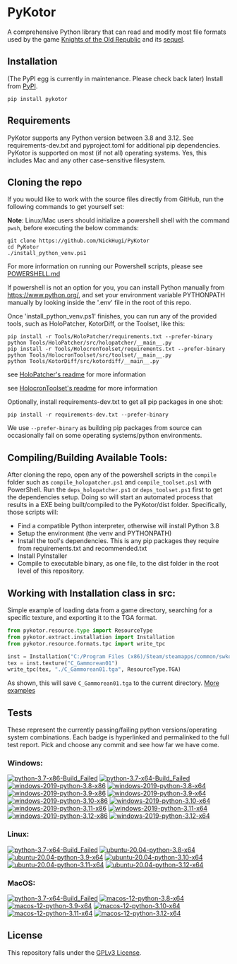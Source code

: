 
PyKotor
=======
A comprehensive Python library that can read and modify most file formats used by the game [Knights of the Old Republic](https://en.wikipedia.org/wiki/Star_Wars:_Knights_of_the_Old_Republic_(video_game)) and its [sequel](https://en.wikipedia.org/wiki/Star_Wars_Knights_of_the_Old_Republic_II:_The_Sith_Lords).

## Installation
(The PyPI egg is currently in maintenance. Please check back later) Install from [PyPI](https://pypi.org/project/PyKotor/).
```commandline
pip install pykotor
```

## Requirements
PyKotor supports any Python version between 3.8 and 3.12. See requirements-dev.txt and pyproject.toml for additional pip dependencies.
PyKotor is supported on most (if not all) operating systems. Yes, this includes Mac and any other case-sensitive filesystem.

## Cloning the repo
If you would like to work with the source files directly from GitHub, run the following commands to get yourself set:

**Note**: Linux/Mac users should initialize a powershell shell with the command `pwsh`, before executing the below commands:

```commandline
git clone https://github.com/NickHugi/PyKotor
cd PyKotor
./install_python_venv.ps1
```
For more information on running our Powershell scripts, please see [POWERSHELL.md](https://github.com/NickHugi/PyKotor/blob/master/POWERSHELL.md)

If powershell is not an option for you, you can install Python manually from https://www.python.org/, and set your environment variable PYTHONPATH manually by looking inside the '.env' file in the root of this repo.


Once 'install_python_venv.ps1' finishes, you can run any of the provided tools, such as HoloPatcher, KotorDiff, or the Toolset, like this:
```commandline
pip install -r Tools/HoloPatcher/requirements.txt --prefer-binary
python Tools/HoloPatcher/src/holopatcher/__main__.py
pip install -r Tools/HolocronToolset/requirements.txt --prefer-binary
python Tools/HolocronToolset/src/toolset/__main__.py
python Tools/KotorDiff/src/kotordiff/__main__.py
```

see [HoloPatcher's readme](https://github.com/NickHugi/PyKotor/tree/master/Tools/HoloPatcher#readme) for more information

see [HolocronToolset's readme](https://github.com/NickHugi/PyKotor/tree/master/Tools/HolocronToolset#readme) for more information

Optionally, install requirements-dev.txt to get all pip packages in one shot:
```commandline
pip install -r requirements-dev.txt --prefer-binary
```
We use `--prefer-binary` as building pip packages from source can occasionally fail on some operating systems/python environments.

## Compiling/Building Available Tools:
After cloning the repo, open any of the powershell scripts in the `compile` folder such as `compile_holopatcher.ps1` and `compile_toolset.ps1` with PowerShell. Run the `deps_holopatcher.ps1` or `deps_toolset.ps1` first to get the dependencies setup. Doing so will start an automated process that results in a EXE being built/compiled to the PyKotor/dist folder. Specifically, those scripts will:
- Find a compatible Python interpreter, otherwise will install Python 3.8
- Setup the environment (the venv and PYTHONPATH)
- Install the tool's dependencies. This is any pip packages they require from requirements.txt and recommended.txt
- Install PyInstaller
- Compile to executable binary, as one file, to the dist folder in the root level of this repository.


## Working with Installation class in src:
Simple example of loading data from a game directory, searching for a specific texture, and exporting it to the TGA format.
```python
from pykotor.resource.type import ResourceType
from pykotor.extract.installation import Installation
from pykotor.resource.formats.tpc import write_tpc

inst = Installation("C:/Program Files (x86)/Steam/steamapps/common/swkotor")
tex = inst.texture("C_Gammorean01")
write_tpc(tex, "./C_Gammorean01.tga", ResourceType.TGA)
```
As shown, this will save `C_Gammorean01.tga` to the current directory.
[More examples](https://github.com/NickHugi/PyKotor/blob/master/Libraries/PyKotor/docs/installation.md)

## Tests

These represent the currently passing/failing python versions/operating system combinations. Each badge is hyperlinked and permalinked to the full test report. Pick and choose any commit and see how far we have come.

### Windows:

<!-- WINDOWS-BADGES-START -->
[![python-3.7-x86-Build_Failed](https://img.shields.io/badge/python--3.7--x86_Build_Failed-lightgrey)](https://github.com/th3w1zard1/PyKotor/actions/runs/9542327359)
[![python-3.7-x64-Build_Failed](https://img.shields.io/badge/python--3.7--x64_Build_Failed-lightgrey)](https://github.com/th3w1zard1/PyKotor/actions/runs/9542327359)
[![windows-2019-python-3.8-x86](https://img.shields.io/badge/build-python--3.8--x86_Passing_631-brightgreen?style=plastic&logo=simple-icons&logoColor=%23FF5e34&label=13&labelColor=%23c71818&color=%232f991a)](https://htmlpreview.github.io/?https://github.com/th3w1zard1/PyKotor/blob/1cee111e1a2e9e3c48a0f34f1f6cce91d1f394ae/tests/results/00671899050ad62aa038d283dffa36e9a05875fa/pytest_report_windows-2019_python_3.8_x86/pytest_report.html)
[![windows-2019-python-3.8-x64](https://img.shields.io/badge/build-python--3.8--x64_Passing_631-brightgreen?style=plastic&logo=simple-icons&logoColor=%23FF5e34&label=13&labelColor=%23c71818&color=%232f991a)](https://htmlpreview.github.io/?https://github.com/th3w1zard1/PyKotor/blob/1cee111e1a2e9e3c48a0f34f1f6cce91d1f394ae/tests/results/00671899050ad62aa038d283dffa36e9a05875fa/pytest_report_windows-2019_python_3.8_x64/pytest_report.html)
[![windows-2019-python-3.9-x86](https://img.shields.io/badge/build-python--3.9--x86_Passing_631-brightgreen?style=plastic&logo=simple-icons&logoColor=%23FF5e34&label=13&labelColor=%23c71818&color=%232f991a)](https://htmlpreview.github.io/?https://github.com/th3w1zard1/PyKotor/blob/1cee111e1a2e9e3c48a0f34f1f6cce91d1f394ae/tests/results/00671899050ad62aa038d283dffa36e9a05875fa/pytest_report_windows-2019_python_3.9_x86/pytest_report.html)
[![windows-2019-python-3.9-x64](https://img.shields.io/badge/build-python--3.9--x64_Passing_631-brightgreen?style=plastic&logo=simple-icons&logoColor=%23FF5e34&label=13&labelColor=%23c71818&color=%232f991a)](https://htmlpreview.github.io/?https://github.com/th3w1zard1/PyKotor/blob/1cee111e1a2e9e3c48a0f34f1f6cce91d1f394ae/tests/results/00671899050ad62aa038d283dffa36e9a05875fa/pytest_report_windows-2019_python_3.9_x64/pytest_report.html)
[![windows-2019-python-3.10-x86](https://img.shields.io/badge/build-python--3.10--x86_Passing_631-brightgreen?style=plastic&logo=simple-icons&logoColor=%23FF5e34&label=13&labelColor=%23c71818&color=%232f991a)](https://htmlpreview.github.io/?https://github.com/th3w1zard1/PyKotor/blob/1cee111e1a2e9e3c48a0f34f1f6cce91d1f394ae/tests/results/00671899050ad62aa038d283dffa36e9a05875fa/pytest_report_windows-2019_python_3.10_x86/pytest_report.html)
[![windows-2019-python-3.10-x64](https://img.shields.io/badge/build-python--3.10--x64_Passing_631-brightgreen?style=plastic&logo=simple-icons&logoColor=%23FF5e34&label=13&labelColor=%23c71818&color=%232f991a)](https://htmlpreview.github.io/?https://github.com/th3w1zard1/PyKotor/blob/1cee111e1a2e9e3c48a0f34f1f6cce91d1f394ae/tests/results/00671899050ad62aa038d283dffa36e9a05875fa/pytest_report_windows-2019_python_3.10_x64/pytest_report.html)
[![windows-2019-python-3.11-x86](https://img.shields.io/badge/build-python--3.11--x86_Passing_630-brightgreen?style=plastic&logo=simple-icons&logoColor=%23FF5e34&label=14&labelColor=%23c71818&color=%232f991a)](https://htmlpreview.github.io/?https://github.com/th3w1zard1/PyKotor/blob/1cee111e1a2e9e3c48a0f34f1f6cce91d1f394ae/tests/results/00671899050ad62aa038d283dffa36e9a05875fa/pytest_report_windows-2019_python_3.11_x86/pytest_report.html)
[![windows-2019-python-3.11-x64](https://img.shields.io/badge/build-python--3.11--x64_Passing_630-brightgreen?style=plastic&logo=simple-icons&logoColor=%23FF5e34&label=14&labelColor=%23c71818&color=%232f991a)](https://htmlpreview.github.io/?https://github.com/th3w1zard1/PyKotor/blob/1cee111e1a2e9e3c48a0f34f1f6cce91d1f394ae/tests/results/00671899050ad62aa038d283dffa36e9a05875fa/pytest_report_windows-2019_python_3.11_x64/pytest_report.html)
[![windows-2019-python-3.12-x86](https://img.shields.io/badge/build-python--3.12--x86_Passing_630-brightgreen?style=plastic&logo=simple-icons&logoColor=%23FF5e34&label=14&labelColor=%23c71818&color=%232f991a)](https://htmlpreview.github.io/?https://github.com/th3w1zard1/PyKotor/blob/1cee111e1a2e9e3c48a0f34f1f6cce91d1f394ae/tests/results/00671899050ad62aa038d283dffa36e9a05875fa/pytest_report_windows-2019_python_3.12_x86/pytest_report.html)
[![windows-2019-python-3.12-x64](https://img.shields.io/badge/build-python--3.12--x64_Passing_630-brightgreen?style=plastic&logo=simple-icons&logoColor=%23FF5e34&label=14&labelColor=%23c71818&color=%232f991a)](https://htmlpreview.github.io/?https://github.com/th3w1zard1/PyKotor/blob/1cee111e1a2e9e3c48a0f34f1f6cce91d1f394ae/tests/results/00671899050ad62aa038d283dffa36e9a05875fa/pytest_report_windows-2019_python_3.12_x64/pytest_report.html)
<!-- WINDOWS-BADGES-END -->

### Linux:

<!-- LINUX-BADGES-START -->
[![python-3.7-x64-Build_Failed](https://img.shields.io/badge/python--3.7--x64_Build_Failed-lightgrey)](https://github.com/th3w1zard1/PyKotor/actions/runs/9542327359)
[![ubuntu-20.04-python-3.8-x64](https://img.shields.io/badge/build-python--3.8--x64_Passing_629-brightgreen?style=plastic&logo=simple-icons&logoColor=%23FF5e34&label=15&labelColor=%23c71818&color=%232f991a)](https://htmlpreview.github.io/?https://github.com/th3w1zard1/PyKotor/blob/1cee111e1a2e9e3c48a0f34f1f6cce91d1f394ae/tests/results/00671899050ad62aa038d283dffa36e9a05875fa/pytest_report_ubuntu-20.04_python_3.8_x64/pytest_report.html)
[![ubuntu-20.04-python-3.9-x64](https://img.shields.io/badge/build-python--3.9--x64_Passing_629-brightgreen?style=plastic&logo=simple-icons&logoColor=%23FF5e34&label=15&labelColor=%23c71818&color=%232f991a)](https://htmlpreview.github.io/?https://github.com/th3w1zard1/PyKotor/blob/1cee111e1a2e9e3c48a0f34f1f6cce91d1f394ae/tests/results/00671899050ad62aa038d283dffa36e9a05875fa/pytest_report_ubuntu-20.04_python_3.9_x64/pytest_report.html)
[![ubuntu-20.04-python-3.10-x64](https://img.shields.io/badge/build-python--3.10--x64_Passing_629-brightgreen?style=plastic&logo=simple-icons&logoColor=%23FF5e34&label=15&labelColor=%23c71818&color=%232f991a)](https://htmlpreview.github.io/?https://github.com/th3w1zard1/PyKotor/blob/1cee111e1a2e9e3c48a0f34f1f6cce91d1f394ae/tests/results/00671899050ad62aa038d283dffa36e9a05875fa/pytest_report_ubuntu-20.04_python_3.10_x64/pytest_report.html)
[![ubuntu-20.04-python-3.11-x64](https://img.shields.io/badge/build-python--3.11--x64_Passing_629-brightgreen?style=plastic&logo=simple-icons&logoColor=%23FF5e34&label=15&labelColor=%23c71818&color=%232f991a)](https://htmlpreview.github.io/?https://github.com/th3w1zard1/PyKotor/blob/1cee111e1a2e9e3c48a0f34f1f6cce91d1f394ae/tests/results/00671899050ad62aa038d283dffa36e9a05875fa/pytest_report_ubuntu-20.04_python_3.11_x64/pytest_report.html)
[![ubuntu-20.04-python-3.12-x64](https://img.shields.io/badge/build-python--3.12--x64_Passing_629-brightgreen?style=plastic&logo=simple-icons&logoColor=%23FF5e34&label=15&labelColor=%23c71818&color=%232f991a)](https://htmlpreview.github.io/?https://github.com/th3w1zard1/PyKotor/blob/1cee111e1a2e9e3c48a0f34f1f6cce91d1f394ae/tests/results/00671899050ad62aa038d283dffa36e9a05875fa/pytest_report_ubuntu-20.04_python_3.12_x64/pytest_report.html)
<!-- LINUX-BADGES-END -->

### MacOS:

<!-- MACOS-BADGES-START -->
[![python-3.7-x64-Build_Failed](https://img.shields.io/badge/python--3.7--x64_Build_Failed-lightgrey)](https://github.com/th3w1zard1/PyKotor/actions/runs/9542327359)
[![macos-12-python-3.8-x64](https://img.shields.io/badge/build-python--3.8--x64_Passing_628-brightgreen?style=plastic&logo=simple-icons&logoColor=%23FF5e34&label=16&labelColor=%23c71818&color=%232f991a)](https://htmlpreview.github.io/?https://github.com/th3w1zard1/PyKotor/blob/1cee111e1a2e9e3c48a0f34f1f6cce91d1f394ae/tests/results/00671899050ad62aa038d283dffa36e9a05875fa/pytest_report_macos-12_python_3.8_x64/pytest_report.html)
[![macos-12-python-3.9-x64](https://img.shields.io/badge/build-python--3.9--x64_Passing_628-brightgreen?style=plastic&logo=simple-icons&logoColor=%23FF5e34&label=16&labelColor=%23c71818&color=%232f991a)](https://htmlpreview.github.io/?https://github.com/th3w1zard1/PyKotor/blob/1cee111e1a2e9e3c48a0f34f1f6cce91d1f394ae/tests/results/00671899050ad62aa038d283dffa36e9a05875fa/pytest_report_macos-12_python_3.9_x64/pytest_report.html)
[![macos-12-python-3.10-x64](https://img.shields.io/badge/build-python--3.10--x64_Passing_628-brightgreen?style=plastic&logo=simple-icons&logoColor=%23FF5e34&label=16&labelColor=%23c71818&color=%232f991a)](https://htmlpreview.github.io/?https://github.com/th3w1zard1/PyKotor/blob/1cee111e1a2e9e3c48a0f34f1f6cce91d1f394ae/tests/results/00671899050ad62aa038d283dffa36e9a05875fa/pytest_report_macos-12_python_3.10_x64/pytest_report.html)
[![macos-12-python-3.11-x64](https://img.shields.io/badge/build-python--3.11--x64_Passing_628-brightgreen?style=plastic&logo=simple-icons&logoColor=%23FF5e34&label=16&labelColor=%23c71818&color=%232f991a)](https://htmlpreview.github.io/?https://github.com/th3w1zard1/PyKotor/blob/1cee111e1a2e9e3c48a0f34f1f6cce91d1f394ae/tests/results/00671899050ad62aa038d283dffa36e9a05875fa/pytest_report_macos-12_python_3.11_x64/pytest_report.html)
[![macos-12-python-3.12-x64](https://img.shields.io/badge/build-python--3.12--x64_Passing_628-brightgreen?style=plastic&logo=simple-icons&logoColor=%23FF5e34&label=16&labelColor=%23c71818&color=%232f991a)](https://htmlpreview.github.io/?https://github.com/th3w1zard1/PyKotor/blob/1cee111e1a2e9e3c48a0f34f1f6cce91d1f394ae/tests/results/00671899050ad62aa038d283dffa36e9a05875fa/pytest_report_macos-12_python_3.12_x64/pytest_report.html)
<!-- MACOS-BADGES-END -->

## License
This repository falls under the [GPLv3 License](https://github.com/NickHugi/PyKotor/blob/master/LICENSE).





















